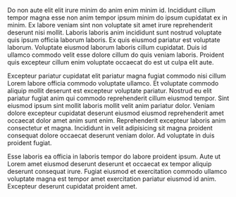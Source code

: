Do non aute elit elit irure minim do anim enim minim id. Incididunt cillum tempor magna esse non anim tempor ipsum minim do ipsum cupidatat ex in minim. Ex labore veniam sint non voluptate sit amet irure reprehenderit deserunt nisi mollit. Laboris laboris anim incididunt sunt nostrud voluptate quis ipsum officia laborum laboris. Ex quis eiusmod pariatur est voluptate laborum. Voluptate eiusmod laborum laboris cillum cupidatat. Duis id ullamco commodo velit esse dolore cillum do quis veniam laboris. Proident quis excepteur cillum enim voluptate occaecat do est ut culpa elit aute.

Excepteur pariatur cupidatat elit pariatur magna fugiat commodo nisi cillum Lorem labore officia commodo voluptate ullamco. Et voluptate commodo aliquip mollit deserunt est excepteur voluptate pariatur. Nostrud eu elit pariatur fugiat anim qui commodo reprehenderit cillum eiusmod tempor. Sint eiusmod ipsum sint mollit laboris mollit velit anim pariatur dolor. Veniam dolore excepteur cupidatat deserunt eiusmod eiusmod reprehenderit amet occaecat dolor amet anim sunt enim. Reprehenderit excepteur laboris anim consectetur et magna. Incididunt in velit adipisicing sit magna proident consequat dolore occaecat deserunt veniam dolor. Ad voluptate in duis proident fugiat.

Esse laboris ea officia in laboris tempor do labore proident ipsum. Aute ut Lorem amet eiusmod deserunt deserunt et occaecat ex tempor aliquip deserunt consequat irure. Fugiat eiusmod et exercitation commodo ullamco voluptate magna est tempor amet exercitation pariatur eiusmod id anim. Excepteur deserunt cupidatat proident amet.